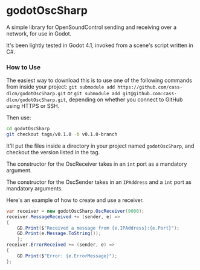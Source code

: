 # godotOscSharp

A simple library for OpenSoundControl sending and receiving over a network, for use in Godot.

It's been lightly tested in Godot 4.1, invoked from a scene's script written in C#.

### How to Use

The easiest way to download this is to use one of the following commands from inside your project: `git submodule add https://github.com/cass-dlcm/godotOscSharp.git` or `git submodule add git@github.com:cass-dlcm/godotOscSharp.git`, depending on whether you connect to GitHub using HTTPS or SSH.

Then use:

```Bash
cd godotOscSharp
git checkout tags/v0.1.0 -b v0.1.0-branch
```

It'll put the files inside a directory in your project named `godotOscSharp`, and checkout the version listed in the tag.

The constructor for the OscReceiver takes in an `int` port as a mandatory argument.

The constructor for the OscSender takes in an `IPAddress` and a `int` port as mandatory arguments.

Here's an example of how to create and use a receiver.
```C#
var receiver = new godotOscSharp.OscReceiver(9000);
receiver.MessageReceived += (sender, e) =>
{
    GD.Print($"Received a message from {e.IPAddress}:{e.Port}");
    GD.Print(e.Message.ToString());
    };
receiver.ErrorReceived += (sender, e) =>
{
    GD.Print($"Error: {e.ErrorMessage}");
};
```